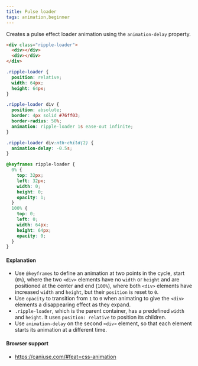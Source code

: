 ```yaml
---
title: Pulse loader
tags: animation,beginner
---
```


Creates a pulse effect loader animation using the `animation-delay` property.

```html
<div class="ripple-loader">
  <div></div>
  <div></div>
</div>
```

```css
.ripple-loader {
  position: relative;
  width: 64px;
  height: 64px;
}

.ripple-loader div {
  position: absolute;
  border: 4px solid #76ff03;
  border-radius: 50%;
  animation: ripple-loader 1s ease-out infinite;
}

.ripple-loader div:nth-child(2) {
  animation-delay: -0.5s;
}

@keyframes ripple-loader {
  0% {
    top: 32px;
    left: 32px;
    width: 0;
    height: 0;
    opacity: 1;
  }
  100% {
    top: 0;
    left: 0;
    width: 64px;
    height: 64px;
    opacity: 0;
  }
}
```

#### Explanation

- Use `@keyframes` to define an animation at two points in the cycle, start (`0%`), where the two `<div>` elements have no `width` or `height` and are positioned at the center and end (`100%`), where both `<div>` elements have increased `width` and `height`, but their `position` is reset to `0`.
- Use `opacity` to transition from `1` to `0` when animating to give the `<div>` elements a disappearing effect as they expand.
- `.ripple-loader`, which is the parent container, has a predefined `width` and `height`. It uses `position: relative` to position its children.
- Use `animation-delay` on the second `<div>` element, so that each element starts its animation at a different time.

#### Browser support

- https://caniuse.com/#feat=css-animation
